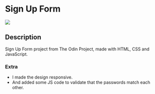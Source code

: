 # Sign Up Form

![](preview.png)

## Description

Sign Up Form project from The Odin Project, made with HTML, CSS and JavaScript.

### Extra

- I made the design responsive.
- And added some JS code to validate that the passwords match each other.